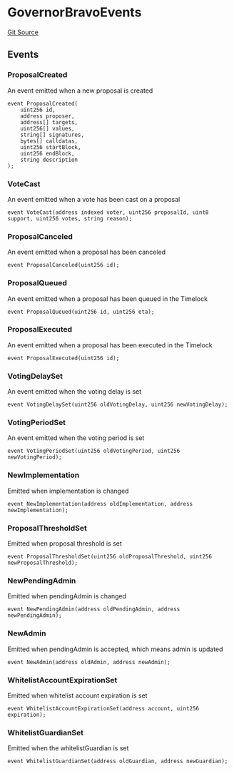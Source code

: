 # GovernorBravoEvents
[Git Source](https://github.com/Maia-DAO/test-env-V2/blob/84b5f9e8695c91ddb02f27bb3dfb1c652f55ced4/governance/GovernorBravoInterfaces.sol)


## Events
### ProposalCreated
An event emitted when a new proposal is created


```solidity
event ProposalCreated(
    uint256 id,
    address proposer,
    address[] targets,
    uint256[] values,
    string[] signatures,
    bytes[] calldatas,
    uint256 startBlock,
    uint256 endBlock,
    string description
);
```

### VoteCast
An event emitted when a vote has been cast on a proposal


```solidity
event VoteCast(address indexed voter, uint256 proposalId, uint8 support, uint256 votes, string reason);
```

### ProposalCanceled
An event emitted when a proposal has been canceled


```solidity
event ProposalCanceled(uint256 id);
```

### ProposalQueued
An event emitted when a proposal has been queued in the Timelock


```solidity
event ProposalQueued(uint256 id, uint256 eta);
```

### ProposalExecuted
An event emitted when a proposal has been executed in the Timelock


```solidity
event ProposalExecuted(uint256 id);
```

### VotingDelaySet
An event emitted when the voting delay is set


```solidity
event VotingDelaySet(uint256 oldVotingDelay, uint256 newVotingDelay);
```

### VotingPeriodSet
An event emitted when the voting period is set


```solidity
event VotingPeriodSet(uint256 oldVotingPeriod, uint256 newVotingPeriod);
```

### NewImplementation
Emitted when implementation is changed


```solidity
event NewImplementation(address oldImplementation, address newImplementation);
```

### ProposalThresholdSet
Emitted when proposal threshold is set


```solidity
event ProposalThresholdSet(uint256 oldProposalThreshold, uint256 newProposalThreshold);
```

### NewPendingAdmin
Emitted when pendingAdmin is changed


```solidity
event NewPendingAdmin(address oldPendingAdmin, address newPendingAdmin);
```

### NewAdmin
Emitted when pendingAdmin is accepted, which means admin is updated


```solidity
event NewAdmin(address oldAdmin, address newAdmin);
```

### WhitelistAccountExpirationSet
Emitted when whitelist account expiration is set


```solidity
event WhitelistAccountExpirationSet(address account, uint256 expiration);
```

### WhitelistGuardianSet
Emitted when the whitelistGuardian is set


```solidity
event WhitelistGuardianSet(address oldGuardian, address newGuardian);
```

